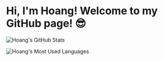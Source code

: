 # Hi, I'm Hoang! Welcome to my GitHub page! :sunglasses:

<!--
**hoanglechau/hoanglechau** is a ✨ _special_ ✨ repository because its `README.md` (this file) appears on your GitHub profile.

Here are some ideas to get you started:

- 🔭 I’m currently working on ...
- 🌱 I’m currently learning ...
- 👯 I’m looking to collaborate on ...
- 🤔 I’m looking for help with ...
- 💬 Ask me about ...
- 📫 How to reach me: ...
- 😄 Pronouns: ...
- ⚡ Fun fact: ...
-->

![Hoang's GitHub Stats](https://github-readme-stats-lilac-seven.vercel.app/api?username=hoanglechau&count_private=true&show_icons=true&theme=dracula&hide=stars,prs,issues,contribs&include_all_commits=true&custom_title=Hoang%27s%20GitHub%20Stats)

![Hoang's Most Used Languages](https://github-readme-stats-lilac-seven.vercel.app/api/top-langs/?username=hoanglechau&hide=html,css,jupyter%20notebook&layout=compact&langs_count=10&exclude_repo=github-readme-stats&custom_title=Hoang%27s%20Most%20Used%20Languages)

